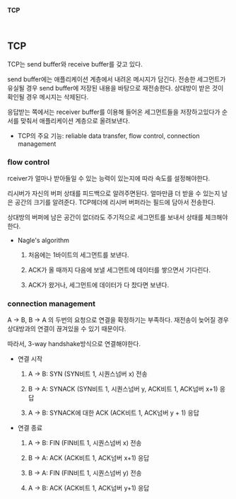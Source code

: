 **TCP**

<br>

## TCP

TCP는 send buffer와 receive buffer를 갖고 있다.

send buffer에는 애플리케이션 계층에서 내려온 메시지가 담긴다. 전송한 세그먼트가 유실될 경우 send buffer에 저장된 내용을 바탕으로 재전송한다. 상대방이 받은 것이 확인될 경우 메시지는 삭제된다.

응답받는 쪽에서는 receiver buffer를 이용해 들어온 세그먼트들을 저장하고있다가 순서를 맞춰서 애플리케이션 계층으로 올려보낸다.

- TCP의 주요 기능: reliable data transfer, flow control, connection management

### flow control

rceiver가 얼마나 받아들일 수 있는 능력이 있는지에 따라 속도를 설정해야한다.

리시버가 자신의 버퍼 상태를 피드백으로 알려주면된다. 얼마만큼 더 받을 수 있는지 남은 공간의 크기를 알려준다. TCP헤더에 리시버 버퍼라는 필드에 담아서 전송한다.

상대방의 버퍼에 남은 공간이 없더라도 주기적으로 세그먼트를 보내서 상태를 체크해야한다.

- Nagle's algorithm

  1. 처음에는 1바이트의 세그먼트를 보낸다.

  2. ACK가 올 때까지 다음에 보낼 세그먼트에 데이터를 쌓으면서 기다린다.

  3. ACK가 왔거나, 세그먼트에 데이터가 다 찼다면 보낸다.

### connection management

A -> B, B -> A 의 두번의 요청으로 연결을 확정하기는 부족하다. 재전송이 늦어질 경우 상대방과의 연결이 끊겨있을 수 있기 때문이다.

따라서, 3-way handshake방식으로 연결해야한다.

- 연결 시작

  1. A -> B: SYN (SYN비트 1, 시퀀스넘버 x) 전송

  2. B -> A: SYNACK (SYN비트 1, 시퀀스넘버 y, ACK비트 1, ACK넘버 x+1) 응답

  3. A -> B: SYNACK에 대한 ACK (ACK비트 1, ACK넘버 y + 1) 응답

- 연결 종료

  1. A -> B: FIN (FIN비트 1, 시퀀스넘버 x) 전송

  2. B -> A: ACK (ACK비트 1, ACK넘버 x+1) 응답

  3. B -> A: FIN (FIN비트 1, 시퀀스넘버 y) 전송

  4. A -> B: ACK (ACK비트 1, ACK넘버 y+1) 응답
